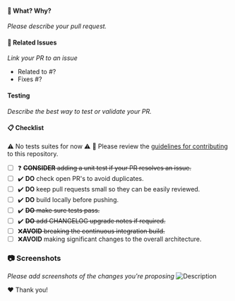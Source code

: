 #### :tophat: What? Why?
*Please describe your pull request.*

#### :pushpin: Related Issues
*Link your PR to an issue*
- Related to #?
- Fixes #?

#### Testing
*Describe the best way to test or validate your PR.*

#### :clipboard: Checklist
⚠️  No tests suites for now ⚠️
:rotating_light: Please review the [guidelines for contributing](https://github.com/mawoka-myblock/ClassQuiz/blob/master/CONTRIBUTING.md) to this repository.

- [ ] :question: ~~**CONSIDER** adding a unit test if your PR resolves an issue.~~
- [ ] :heavy_check_mark: **DO** check open PR's to avoid duplicates.
- [ ] :heavy_check_mark: **DO** keep pull requests small so they can be easily reviewed.
- [ ] :heavy_check_mark: **DO** build locally before pushing.
- [ ] :heavy_check_mark: ~~**DO** make sure tests pass.~~
- [ ] :heavy_check_mark: ~~**DO** add CHANGELOG upgrade notes if required.~~
- [ ] :x:~~**AVOID** breaking the continuous integration build.~~
- [ ] :x:**AVOID** making significant changes to the overall architecture.

### :camera: Screenshots
*Please add screenshots of the changes you're proposing*
![Description](URL)

:hearts: Thank you!
